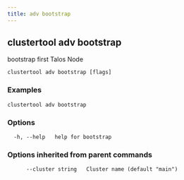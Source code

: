 ```yaml
---
title: adv bootstrap
---
```

## clustertool adv bootstrap

bootstrap first Talos Node

```
clustertool adv bootstrap [flags]
```

### Examples

```
clustertool adv bootstrap
```

### Options

```
  -h, --help   help for bootstrap
```

### Options inherited from parent commands

```
      --cluster string   Cluster name (default "main")
```
